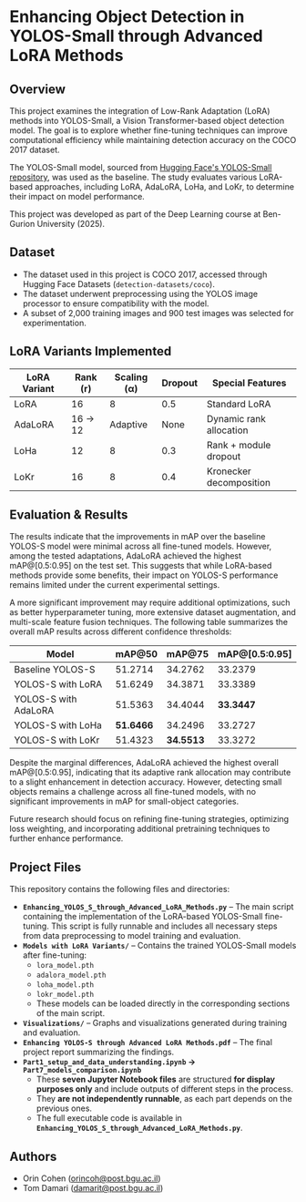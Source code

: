 # Enhancing Object Detection in YOLOS-Small through Advanced LoRA Methods

## Overview

This project examines the integration of Low-Rank Adaptation (LoRA) methods into YOLOS-Small, a Vision Transformer-based object detection model. The goal is to explore whether fine-tuning techniques can improve computational efficiency while maintaining detection accuracy on the COCO 2017 dataset.

The YOLOS-Small model, sourced from [Hugging Face's YOLOS-Small repository](https://huggingface.co/hustvl/yolos-small), was used as the baseline. The study evaluates various LoRA-based approaches, including LoRA, AdaLoRA, LoHa, and LoKr, to determine their impact on model performance.

This project was developed as part of the Deep Learning course at Ben-Gurion University (2025).

## Dataset

- The dataset used in this project is COCO 2017, accessed through Hugging Face Datasets (`detection-datasets/coco`).
- The dataset underwent preprocessing using the YOLOS image processor to ensure compatibility with the model.
- A subset of 2,000 training images and 900 test images was selected for experimentation.

## LoRA Variants Implemented

| LoRA Variant | Rank (r) | Scaling (α) | Dropout | Special Features        |
| ------------ | -------- | ----------- | ------- | ----------------------- |
| LoRA         | 16       | 8           | 0.5     | Standard LoRA           |
| AdaLoRA      | 16 → 12  | Adaptive    | None    | Dynamic rank allocation |
| LoHa         | 12       | 8           | 0.3     | Rank + module dropout   |
| LoKr         | 16       | 8           | 0.4     | Kronecker decomposition |

## Evaluation & Results

The results indicate that the improvements in mAP over the baseline YOLOS-S model were minimal across all fine-tuned models. However, among the tested adaptations, AdaLoRA achieved the highest mAP@[0.5:0.95] on the test set. This suggests that while LoRA-based methods provide some benefits, their impact on YOLOS-S performance remains limited under the current experimental settings.

A more significant improvement may require additional optimizations, such as better hyperparameter tuning, more extensive dataset augmentation, and multi-scale feature fusion techniques. The following table summarizes the overall mAP results across different confidence thresholds:

| Model                  | mAP@50 | mAP@75 | mAP@[0.5:0.95] |
|------------------------|--------|--------|----------------|
| Baseline YOLOS-S       | 51.2714 | 34.2762 | 33.2379       |
| YOLOS-S with LoRA      | 51.6249 | 34.3871 | 33.3389       |
| YOLOS-S with AdaLoRA   | 51.5363 | 34.4044 | **33.3447**   |
| YOLOS-S with LoHa      | **51.6466** | 34.2496 | 33.2727       |
| YOLOS-S with LoKr      | 51.4323 | **34.5513** | 33.3272       |

Despite the marginal differences, AdaLoRA achieved the highest overall mAP@[0.5:0.95], indicating that its adaptive rank allocation may contribute to a slight enhancement in detection accuracy. However, detecting small objects remains a challenge across all fine-tuned models, with no significant improvements in mAP for small-object categories. 

Future research should focus on refining fine-tuning strategies, optimizing loss weighting, and incorporating additional pretraining techniques to further enhance performance.


## Project Files

This repository contains the following files and directories:

- **`Enhancing_YOLOS_S_through_Advanced_LoRA_Methods.py`** – The main script containing the implementation of the LoRA-based YOLOS-Small fine-tuning. This script is fully runnable and includes all necessary steps from data preprocessing to model training and evaluation.
- **`Models with LoRA Variants/`** – Contains the trained YOLOS-Small models after fine-tuning:
  - `lora_model.pth`
  - `adalora_model.pth`
  - `loha_model.pth`
  - `lokr_model.pth`
  - These models can be loaded directly in the corresponding sections of the main script.
- **`Visualizations/`** – Graphs and visualizations generated during training and evaluation.
- **`Enhancing YOLOS-S through Advanced LoRA Methods.pdf`** – The final project report summarizing the findings.
- **`Part1_setup_and_data_understanding.ipynb` → `Part7_models_comparison.ipynb`**  
  - These **seven Jupyter Notebook files** are structured **for display purposes only** and include outputs of different steps in the process.  
  - They **are not independently runnable**, as each part depends on the previous ones.  
  - The full executable code is available in **`Enhancing_YOLOS_S_through_Advanced_LoRA_Methods.py`**.


## Authors

- Orin Cohen ([orincoh@post.bgu.ac.il](mailto:orincoh@post.bgu.ac.il))
- Tom Damari ([damarit@post.bgu.ac.il](mailto:damarit@post.bgu.ac.il))

